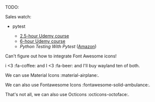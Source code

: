 TODO:

Sales watch:

- pytest

    - [2.5-hour Udemy course](https://www.udemy.com/course/hands-on-test-driven-development-with-python/)
    - [6-hour Udemy course](https://www.udemy.com/course/elegant-automation-frameworks-with-python-and-pytest/)
    - _Python Testing With Pytest_ ([Amazon](https://www.amazon.com/gp/product/B0773VRHWT))


Can't figure out how to integrate Font Awesome icons!

i <3 :fa-coffee: and I <3 :fa-beer: and I'll buy wayland ten of both. 

We can use Material Icons :material-airplane:.

We can also use Fontawesome Icons :fontawesome-solid-ambulance:.

That's not all, we can also use Octicons :octicons-octoface:.